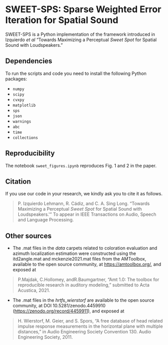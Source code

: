 # SWEET-SPS: Sparse Weighted Error Iteration for Spatial Sound

SWEET-SPS is a Python implementation of the framework introduced in Izquierdo *et al* “Towards Maximizing a Perceptual *Sweet Spot* for Spatial Sound with Loudspeakers.” 

## Dependencies

To run the scripts and code you need to install the following Python packages:

- `numpy`
- `scipy`
- `cvxpy`
- `matplotlib`
- `sps`
- `json`
- `warnings`
- `abc`
- `time`
- `collections`

## Reproducibility

The notebook `sweet_figures.ipynb` reproduces Fig. 1 and 2 in the paper. 

## Citation

If you use our code in your research, we kindly ask you to cite it as follows.

> P. Izquierdo Lehmann, R. Cádiz, and C. A. Sing Long. “Towards Maximizing a Perceptual *Sweet Spot* for Spatial Sound with Loudspeakers.'” To appear in IEEE Transactions on Audio, Speech and Language Processing.

## Other sources

- The .mat files in the *data* carpets related to coloration evaluation and azimuth localization estimation were constructed using the itd2angle.mat and mckenzie2021.mat files from the AMToolbox, available to the open source community, at https://amtoolbox.org/, and exposed at

> P.Majdak, C.Hollomey, andR.Baumgartner, “Amt 1.0: The toolbox for reproducible research in auditory modeling,” submitted to Acta Acustica, 2021.

- The .mat files in the *hrtfs_wierstorf* are available to the open source community, at DOI 10.5281/zenodo.4459910 (https://zenodo.org/record/4459911), and exposed at

> H. Wierstorf, M. Geier, and S. Spors, “A free database of head related impulse response measurements in the horizontal plane with multiple distances,” in Audio Engineering Society Convention 130. Audio Engineering Society, 2011.

